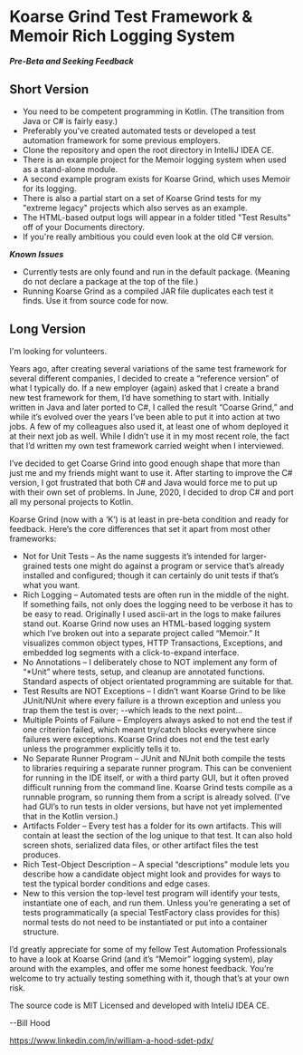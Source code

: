 # Koarse Grind Test Framework & Memoir Rich Logging System

***Pre-Beta and Seeking Feedback***

## Short Version

- You need to be competent programming in Kotlin. (The transition from Java or C# is fairly easy.)
- Preferably you've created automated tests or developed a test automation framework for some previous employers.
- Clone the repository and open the root directory in IntelliJ IDEA CE.
- There is an example project for the Memoir logging system when used as a stand-alone module.
- A second example program exists for Koarse Grind, which uses Memoir for its logging.
- There is also a partial start on a set of Koarse Grind tests for my "extreme legacy" projects which also serves as an example.
- The HTML-based output logs will appear in a folder titled "Test Results" off of your Documents directory.
- If you're really ambitious you could even look at the old C# version.

***Known Issues***
- Currently tests are only found and run in the default package. (Meaning do not declare a package at the top of the file.)
- Running Koarse Grind as a compiled JAR file duplicates each test it finds. Use it from source code for now.

## Long Version


I'm looking for volunteers.

Years ago, after creating several variations of the same test framework for several different companies, I decided to create a “reference version” of what I typically do. If a new employer (again) asked that I create a brand new test framework for them, I’d have something to start with. Initially written in Java and later ported to C#, I called the result “Coarse Grind,” and while it’s evolved over the years I’ve been able to put it into action at two jobs. A few of my colleagues also used it, at least one of whom deployed it at their next job as well. While I didn’t use it in my most recent role, the fact that I’d written my own test framework carried weight when I interviewed.

I’ve decided to get Coarse Grind into good enough shape that more than just me and my friends might want to use it. After starting to improve the C# version, I got frustrated that both C# and Java would force me to put up with their own set of problems. In June, 2020, I decided to drop C# and port all my personal projects to Kotlin.

Koarse Grind (now with a ‘K’) is at least in pre-beta condition and ready for feedback. Here’s the core differences that set it apart from most other frameworks:

- Not for Unit Tests – As the name suggests it’s intended for larger-grained tests one might do against a program or service that’s already installed and configured; though it can certainly do unit tests if that’s what you want.
- Rich Logging – Automated tests are often run in the middle of the night. If something fails, not only does the logging need to be verbose it has to be easy to read. Originally I used ascii-art in the logs to make failures stand out. Koarse Grind now uses an HTML-based logging system which I’ve broken out into a separate project called “Memoir.” It visualizes common object types, HTTP Transactions, Exceptions, and embedded log segments with a click-to-expand interface.
- No Annotations – I deliberately chose to NOT implement any form of “*Unit” where tests, setup, and cleanup are annotated functions. Standard aspects of object orientated programming are suitable for that.
- Test Results are NOT Exceptions – I didn’t want Koarse Grind to be like JUnit/NUnit where every failure is a thrown exception and unless you trap them the test is over; --which leads to the next point…
- Multiple Points of Failure – Employers always asked to not end the test if one criterion failed, which meant try/catch blocks everywhere since failures were exceptions. Koarse Grind does not end the test early unless the programmer explicitly tells it to.
- No Separate Runner Program – JUnit and NUnit both compile the tests to libraries requiring a separate runner program. This can be convenient for running in the IDE itself, or with a third party GUI, but it often proved difficult running from the command line. Koarse Grind tests compile as a runnable program, so running them from a script is already solved. (I’ve had GUI’s to run tests in older versions, but have not yet implemented that in the Kotlin version.)
- Artifacts Folder – Every test has a folder for its own artifacts. This will contain at least the section of the log unique to that test. It can also hold screen shots, serialized data files, or other artifact files the test produces.
- Rich Test-Object Description – A special “descriptions” module lets you describe how a candidate object might look and provides for ways to test the typical border conditions and edge cases.
- New to this version the top-level test program will identify your tests, instantiate one of each, and run them. Unless you’re generating a set of tests programmatically (a special TestFactory class provides for this) normal tests do not need to be instantiated or put into a container structure.

I’d greatly appreciate for some of my fellow Test Automation Professionals to have a look at Koarse Grind (and it’s “Memoir” logging system), play around with the examples, and offer me some honest feedback. You’re welcome to try actually testing something with it, though that’s at your own risk.

The source code is MIT Licensed and developed with InteliJ IDEA CE.

--Bill Hood

https://www.linkedin.com/in/william-a-hood-sdet-pdx/
